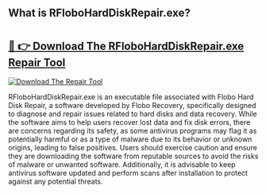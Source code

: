 ## What is RFloboHardDiskRepair.exe? 

# <h2><a href="https://exedetect.com/download.php?RFloboHardDiskRepair.exe">🔗 👉 Download The RFloboHardDiskRepair.exe Repair Tool</a></h2>

[![Download The Repair Tool](https://exedetect.com/download-button.jpg)](https://exedetect.com/download.php?RFloboHardDiskRepair.exe)

RFloboHardDiskRepair.exe is an executable file associated with Flobo Hard Disk Repair, a software developed by Flobo Recovery, specifically designed to diagnose and repair issues related to hard disks and data recovery. While the software aims to help users recover lost data and fix disk errors, there are concerns regarding its safety, as some antivirus programs may flag it as potentially harmful or as a type of malware due to its behavior or unknown origins, leading to false positives. Users should exercise caution and ensure they are downloading the software from reputable sources to avoid the risks of malware or unwanted software. Additionally, it is advisable to keep antivirus software updated and perform scans after installation to protect against any potential threats.